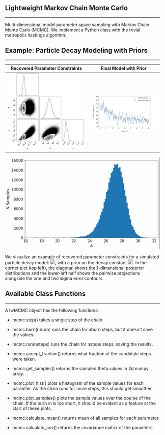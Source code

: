 ## Lightweight Markov Chain Monte Carlo

---

Multi-dimensional model parameter space sampling with Markov Chain Monte Carlo (MCMC).
We implement a Python class with the trivial metropolis hastings algorithm.


## Example: Particle Decay Modeling with Priors

---

Recovered Parameter Constraints | Final Model with Prior
:-------------------------------------------:|:------------------------------:
![](examples/data/corners.png) | ![](examples/data/scatter.png)

![](examples/data/a.png)

We visualize an example of recovered parameter constraints for a simulated particle decay model:
<img src="https://render.githubusercontent.com/render/math?math=\R(t) = A + B e^{-\lambda t}">, with a prior on the 
decay constant <img src="https://render.githubusercontent.com/render/math?math=\lambda">. In the corner plot (top left), the diagonal shows the 1-dimensional posterior distributions and the lower-left half shows the pairwise projections alongside the
one and two sigma error contours. 



## Available Class Functions 

---

A lwMCMC object has the following functions:
        
* mcmc.step() takes a single step of the chain.

* mcmc.burn(nburn) runs the chain for nburn steps, but it doesn't save
            the values.

* mcmc.run(nsteps) runs the chain for nsteps steps, saving the results.

* mcmc.accept_fraction() returns what fraction of the candidate steps
            were taken.

* mcmc.get_samples() returns the sampled theta values in 2d numpy array.
* mcmc.plot_hist() plots a histogram of the sample values for each
            paramter.  As the chain runs for more steps, this should get
            smoother.
        
* mcmc.plot_samples() plots the sample values over the course of the 
            chain.  If the burn in is too short, it should be evident as a
            feature at the start of these plots.
    
* mcmc.calculate_mean() returns mean of all samples for each parameter.
* mcmc.calculate_cov() returns the covariance matrix of the paramters.
